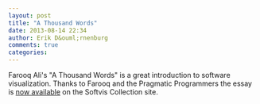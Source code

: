 ```yaml
---
layout: post
title: "A Thousand Words"
date: 2013-08-14 22:34
author: Erik D&ouml;rnenburg
comments: true
categories: 
---
```

Farooq Ali's "A Thousand Words" is a great introduction to software visualization. Thanks to Farooq and the Pragmatic Programmers the essay is [now available](/intro/a-thousand-words) on the Softvis Collection site.
